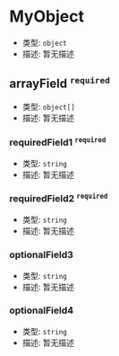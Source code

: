 # MyObject

*   类型: `object`
*   描述: 暂无描述

## arrayField <sup>`required`</sup>

*   类型: `object[]`
*   描述: 暂无描述

### requiredField1 <sup>`required`</sup>

*   类型: `string`
*   描述: 暂无描述

### requiredField2 <sup>`required`</sup>

*   类型: `string`
*   描述: 暂无描述

### optionalField3

*   类型: `string`
*   描述: 暂无描述

### optionalField4

*   类型: `string`
*   描述: 暂无描述
